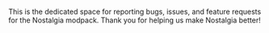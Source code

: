 This is the dedicated space for reporting bugs, issues, and feature requests for the Nostalgia modpack. Thank you for helping us make Nostalgia better!
